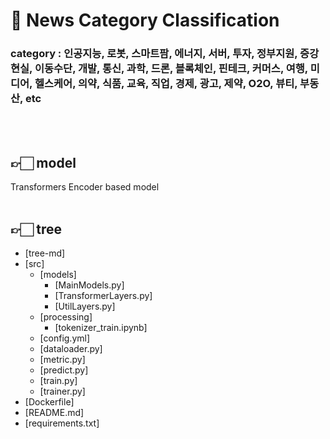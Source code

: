 # 🤖 News Category Classification

### category : 인공지능, 로봇, 스마트팜, 에너지, 서버, 투자, 정부지원, 증강현실, 이동수단, 개발, 통신, 과학, 드론, 블록체인, 핀테크, 커머스, 여행, 미디어, 헬스케어, 의약, 식품, 교육, 직업, 경제, 광고, 제약, O2O, 뷰티, 부동산, etc
<br>
<br>

## 👉🏻 model
Transformers Encoder based model
<br>
<br>

## 👉🏻 tree
 * [tree-md]
 * [src]
   * [models]
     * [MainModels.py]
     * [TransformerLayers.py]
     * [UtilLayers.py]
   * [processing]
     * [tokenizer_train.ipynb]
   * [config.yml]
   * [dataloader.py]
   * [metric.py]
   * [predict.py]
   * [train.py]
   * [trainer.py]
 * [Dockerfile]
 * [README.md]
 * [requirements.txt]
